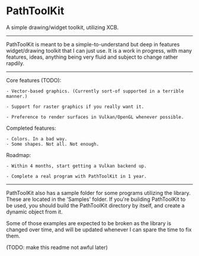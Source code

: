 # PathToolKit
A simple drawing/widget toolkit, utilizing XCB.
___

PathToolKit is meant to be a simple-to-understand but deep in features widget/drawing toolkit that I can just use.
It is a work in progress, with many features, ideas, anything being very fluid and subject to change rather rapdily.
___

Core features (TODO):

	- Vector-based graphics. (Currently sort-of supported in a terrible manner.)

	- Support for raster graphics if you really want it.

	- Preference to render surfaces in Vulkan/OpenGL whenever possible.
	
Completed features:

	- Colors. In a bad way.
	- Some shapes. Not all. Not enough.

Roadmap:

	- Within 4 months, start getting a Vulkan backend up.
	
	- Complete a real program with PathToolKit in 1 year.
___
PathToolKit also has a sample folder for some programs utilizing the library.
These are located in the 'Samples' folder.
If you're building PathToolKit to be used, you should build the PathToolKit directory by itself, and create a dynamic object from it.

Some of those examples are expected to be broken as the library is changed over time, and will be updated whenever I can spare the time to fix them.

(TODO: make this readme not awful later)
